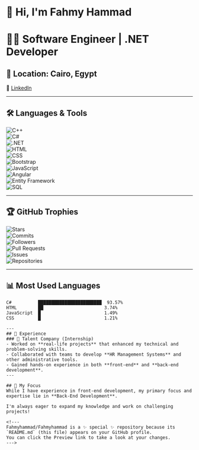 # 👋 Hi, I'm Fahmy Hammad  

# 👨‍💻 Software Engineer | .NET Developer  

## 📍 Location: Cairo, Egypt  
🔗 [LinkedIn](https://linkedin.com/in/your-profile)  

---

## 🛠️ **Languages & Tools**  
![C++](https://img.shields.io/badge/-C%2B%2B-00599C?logo=c%2B%2B&logoColor=white&style=flat-square)  
![C#](https://img.shields.io/badge/-C%23-239120?logo=c-sharp&logoColor=white&style=flat-square)  
![.NET](https://img.shields.io/badge/-.NET-512BD4?logo=.net&logoColor=white&style=flat-square)  
![HTML](https://img.shields.io/badge/-HTML5-E34F26?logo=html5&logoColor=white&style=flat-square)  
![CSS](https://img.shields.io/badge/-CSS3-1572B6?logo=css3&logoColor=white&style=flat-square)  
![Bootstrap](https://img.shields.io/badge/-Bootstrap-7952B3?logo=bootstrap&logoColor=white&style=flat-square)  
![JavaScript](https://img.shields.io/badge/-JavaScript-F7DF1E?logo=javascript&logoColor=black&style=flat-square)  
![Angular](https://img.shields.io/badge/-Angular-DD0031?logo=angular&logoColor=white&style=flat-square)  
![Entity Framework](https://img.shields.io/badge/-Entity_Framework-5C2D91?style=flat-square)  
![SQL](https://img.shields.io/badge/-SQL-4479A1?logo=sqlite&logoColor=white&style=flat-square)  

---

## 🏆 **GitHub Trophies**  
![Stars](https://img.shields.io/badge/Stars-223-FFD700?style=flat-square&logo=github)  
![Commits](https://img.shields.io/badge/Commits-763-A5DF00?style=flat-square&logo=github)  
![Followers](https://img.shields.io/badge/Followers-165-00A1D9?style=flat-square&logo=github)  
![Pull Requests](https://img.shields.io/badge/Pull%20Requests-50-009900?style=flat-square&logo=github)  
![Issues](https://img.shields.io/badge/Issues-21-FD5C63?style=flat-square&logo=github)  
![Repositories](https://img.shields.io/badge/Repositories-21-5E5DF0?style=flat-square&logo=github)  

---

## 📊 **Most Used Languages**  
```plaintext
C#          ████████████████████████  93.57%  
HTML        ██                       3.74%  
JavaScript  █                        1.49%  
CSS         █                        1.21%

---
## 💼 Experience  
### 🏢 Talent Company (Internship)  
- Worked on **real-life projects** that enhanced my technical and problem-solving skills.  
- Collaborated with teams to develop **HR Management Systems** and other administrative tools.  
- Gained hands-on experience in both **front-end** and **back-end development**.  
---

## 🌟 My Focus  
While I have experience in front-end development, my primary focus and expertise lie in **Back-End Development**.  

I'm always eager to expand my knowledge and work on challenging projects!

<!---
Fahmyhammad/Fahmyhammad is a ✨ special ✨ repository because its `README.md` (this file) appears on your GitHub profile.
You can click the Preview link to take a look at your changes.
--->
